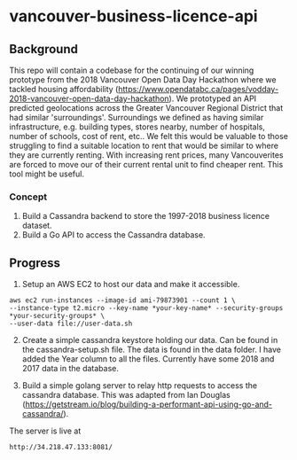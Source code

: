 # vancouver-business-licence-api

## Background

This repo will contain a codebase for the continuing of our winning prototype from the 2018 Vancouver Open Data Day Hackathon where we tackled housing affordability (https://www.opendatabc.ca/pages/vodday-2018-vancouver-open-data-day-hackathon). We prototyped an API predicted geolocations across the Greater Vancouver Regional District that had similar 'surroundings'. Surroundings we defined as having similar infrastructure, e.g. building types, stores nearby, number of hospitals, number of schools, cost of rent, etc.. We felt this would be valuable to those struggling to find a suitable location to rent that would be similar to where they are currently renting. With increasing rent prices, many Vancouverites are forced to move our of their current rental unit to find cheaper rent. This tool might be useful.

### Concept

1. Build a Cassandra backend to store the 1997-2018 business licence dataset.
2. Build a Go API to access the Cassandra database.

## Progress

1. Setup an AWS EC2 to host our data and make it accessible.

```
aws ec2 run-instances --image-id ami-79873901 --count 1 \
--instance-type t2.micro --key-name *your-key-name* --security-groups *your-security-groups* \
--user-data file://user-data.sh
```

2. Create a simple cassandra keystore holding our data. Can be found in the cassandra-setup.sh file. The data is found in the data folder. I have added the Year column to all the files. Currently have some 2018 and 2017 data in the database.

3. Build a simple golang server to relay http requests to access the cassandra database. This was adapted from Ian Douglas (https://getstream.io/blog/building-a-performant-api-using-go-and-cassandra/).

The server is live at
```
http://34.218.47.133:8081/
```
